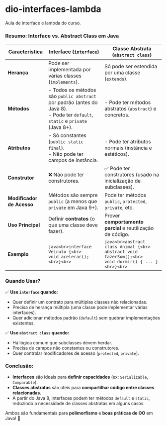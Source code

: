 # dio-interfaces-lambda
Aula de interface e lambda do curso.


### **Resumo: Interface vs. Abstract Class em Java**  

| **Característica**          | **Interface** (`interface`)                          | **Classe Abstrata** (`abstract class`)               |
|-----------------------------|----------------------------------------------------|----------------------------------------------------|
| **Herança**                 | Pode ser implementada por várias classes (`implements`). | Só pode ser estendida por uma classe (`extends`). |
| **Métodos**                 | - Todos os métodos são `public abstract` por padrão (antes do Java 8).<br>- Pode ter `default`, `static` e `private` (Java 8+). | - Pode ter métodos abstratos (`abstract`) e concretos. |
| **Atributos**               | - Só constantes (`public static final`).<br>- Não pode ter campos de instância. | - Pode ter atributos normais (instância e estáticos). |
| **Construtor**              | ❌ Não pode ter construtores. | ✅ Pode ter construtores (usado na inicialização de subclasses). |
| **Modificador de Acesso**   | Métodos são sempre `public` (a menos que `private` em Java 9+). | Pode ter métodos `public`, `protected`, `private`, etc. |
| **Uso Principal**           | Definir **contratos** (o que uma classe deve fazer). | Prover **comportamento parcial** e reutilização de código. |
| **Exemplo**                 | ```java<br>interface Veiculo {<br>    void acelerar();<br>}<br>``` | ```java<br>abstract class Animal {<br>    abstract void fazerSom();<br>    void dormir() { ... }<br>}<br>``` |

### **Quando Usar?**  
✅ **Use `interface` quando:**  
- Quer definir um contrato para múltiplas classes não relacionadas.  
- Precisa de herança múltipla (uma classe pode implementar várias interfaces).  
- Quer adicionar métodos padrão (`default`) sem quebrar implementações existentes.  

✅ **Use `abstract class` quando:**  
- Há lógica comum que subclasses devem herdar.  
- Precisa de campos não constantes ou construtores.  
- Quer controlar modificadores de acesso (`protected`, `private`).  

### **Conclusão:**  
- **Interfaces** são ideais para **definir capacidades** (ex: `Serializable`, `Comparable`).  
- **Classes abstratas** são úteis para **compartilhar código entre classes relacionadas**.  
- A partir do Java 8, interfaces podem ter métodos `default` e `static`, reduzindo a necessidade de classes abstratas em alguns casos.  

Ambos são fundamentais para **polimorfismo** e **boas práticas de OO** em Java! 🚀
